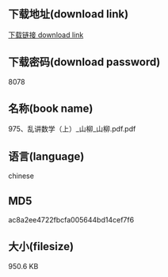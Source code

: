 ## 下载地址(download link)
[下载链接 download link](https://voluble-croquembouche-d321dc.netlify.app/?s=975%E3%80%81%E4%B9%B1%E8%AE%B2%E6%95%B0%E5%AD%A6%EF%BC%88%E4%B8%8A%EF%BC%89_%E5%B1%B1%E6%9F%B3_%E5%B1%B1%E6%9F%B3.pdf)

## 下载密码(download password)
8078

## 名称(book name)
975、乱讲数学（上）_山柳_山柳.pdf.pdf

## 语言(language)
chinese

## MD5
ac8a2ee4722fbcfa005644bd14cef7f6

## 大小(filesize)
950.6 KB
